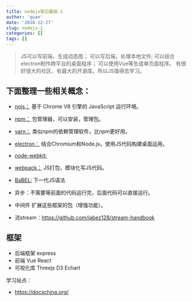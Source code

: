 ```yaml
---
title: nodejs笔记基础-1
author: 'quan'
date: '2018-12-27'
slug: nodejs-1
categories: []
tags: []
---
```


> JS可以写前端，生成动态图； 
> 可以写后端，处理本地文件;
> 可以结合electron制作跨平台的桌面程序；
> 可以使用Vue等生成单页面程序。
> 有很好很大的社区、有最大的开源库。所以JS值得去学习。

## 下面整理一些相关概念：

- [nojs：](http://nodejs.cn/api/) 基于 Chrome V8 引擎的 JavaScript 运行环境。
- [npm：](http://npmjs.com/) 包管理器，可以安装，管理包。
- [yarn：](https://yarnpkg.com/zh-Hans/) 类似npm的依赖管理软件，比npm更好用。
- [electron：](https://electron.org.cn/) 结合Chromium和Node.js，使用JS代码构建桌面运用。
- [node-webkit:](http://docs.nwjs.io/en/latest/)
- [webpack：](https://webpack.docschina.org/) JS打包，模块化写JS代码。
- [BaBEL:](https://babel.docschina.org/) 下一代JS语法


- 异步：不需要等前面的代码运行完，后面代码可以直接运行。 
- 中间件 扩展这些框架的包（增强功能）。
- 流stream：https://github.com/jabez128/stream-handbook

## 框架

- 后端框架 express
- 前端 Vue React
- 可视化库 Threejs D3 Echart


学习站点：
- https://docschina.org/
